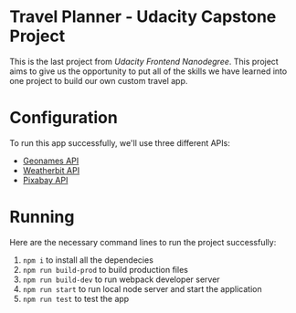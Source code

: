 # Travel Planner - Udacity Capstone Project
This is the last project from *Udacity Frontend Nanodegree*. This project aims to give us the opportunity to put all of the skills we have learned into one project to build our own custom travel app.

# Configuration
To run this app successfully, we'll use three different APIs:
- [Geonames API](http://www.geonames.org/export/web-services.html)
- [Weatherbit API](https://www.weatherbit.io/account/create)
- [Pixabay API](https://pixabay.com/api/docs/)

# Running
Here are the necessary command lines to run the project successfully:
1. `npm i` to install all the dependecies
2. `npm run build-prod` to build production files
3. `npm run build-dev` to run webpack developer server
4. `npm run start` to run local node server and start the application
5. `npm run test` to test the app